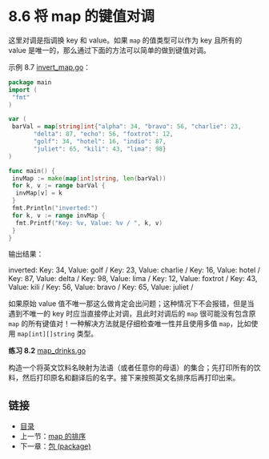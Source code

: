 # 8.6 将 map 的键值对调

这里对调是指调换 key 和 value。如果 `map` 的值类型可以作为 key 且所有的 value 是唯一的，那么通过下面的方法可以简单的做到键值对调。

示例 8.7 [invert_map.go](examples/chapter_8/invert_map.go)：

```go
package main
import (
 "fmt"
)

var (
 barVal = map[string]int{"alpha": 34, "bravo": 56, "charlie": 23,
       "delta": 87, "echo": 56, "foxtrot": 12,
       "golf": 34, "hotel": 16, "indio": 87,
       "juliet": 65, "kili": 43, "lima": 98}
)

func main() {
 invMap := make(map[int]string, len(barVal))
 for k, v := range barVal {
  invMap[v] = k
 }
 fmt.Println("inverted:")
 for k, v := range invMap {
  fmt.Printf("Key: %v, Value: %v / ", k, v)
 }
}
```

输出结果：

 inverted:
 Key: 34, Value: golf / Key: 23, Value: charlie / Key: 16, Value: hotel / Key: 87, Value: delta / Key: 98, Value: lima / Key: 12, Value: foxtrot / Key: 43, Value: kili / Key: 56, Value: bravo / Key: 65, Value: juliet /

如果原始 value 值不唯一那这么做肯定会出问题；这种情况下不会报错，但是当遇到不唯一的 key 时应当直接停止对调，且此时对调后的 `map` 很可能没有包含原 `map` 的所有键值对！一种解决方法就是仔细检查唯一性并且使用多值 `map`，比如使用 `map[int][]string` 类型。

**练习 8.2** [map_drinks.go](exercises/chapter_8/map_drinks.go)

构造一个将英文饮料名映射为法语（或者任意你的母语）的集合；先打印所有的饮料，然后打印原名和翻译后的名字。接下来按照英文名排序后再打印出来。

## 链接

- [目录](getting-started.md)
- 上一节：[map 的排序](08.5.md)
- 下一章：[包 (package)](09.0.md)
